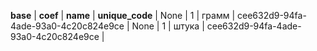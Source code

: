 **base**  | **coef**  | **name**  | **unique_code**  | 
None  | 1  | грамм  | cee632d9-94fa-4ade-93a0-4c20c824e9ce  | 
None  | 1  | штука  | cee632d9-94fa-4ade-93a0-4c20c824e9ce  | 
